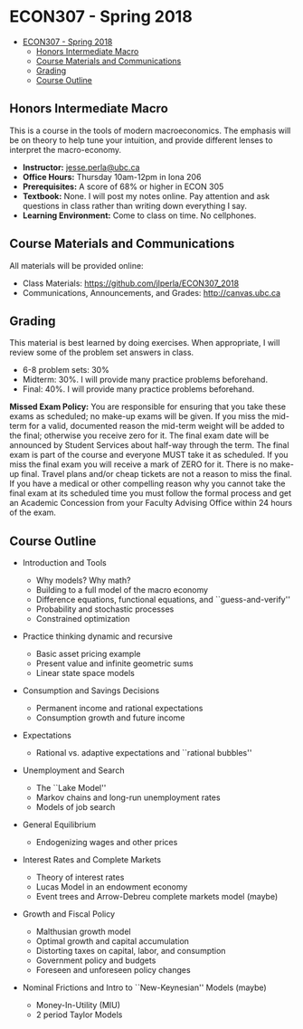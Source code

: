 # ECON307 - Spring 2018
- [ECON307 - Spring 2018](#econ307---spring-2018)
    - [Honors Intermediate Macro](#honors-intermediate-macro)
    - [Course Materials and Communications](#course-materials-and-communications)
    - [Grading](#grading)
    - [Course Outline](#course-outline)

## Honors Intermediate Macro
 This is a course in the tools of modern macroeconomics.  The emphasis will be on theory to help tune your intuition, and provide different lenses to interpret the macro-economy.

- **Instructor:** jesse.perla@ubc.ca
- **Office Hours:** Thursday 10am-12pm in Iona 206
- **Prerequisites:**  A score of 68\% or higher in ECON 305
- **Textbook:** None.  I will post my notes online.  Pay attention and ask questions in class rather than writing down everything I say.
- **Learning Environment:** Come to class on time.   No cellphones.

## Course Materials and Communications
All materials will be provided online:
- Class Materials: https://github.com/jlperla/ECON307_2018
- Communications, Announcements, and Grades: http://canvas.ubc.ca

## Grading
This material is best learned by doing exercises.  When appropriate, I will review some of the problem set answers in class.
- 6-8 problem sets: 30%
- Midterm: 30%.  I will provide many practice problems beforehand.
- Final: 40%.  I will provide many practice problems beforehand.

**Missed Exam Policy:** You are responsible for ensuring that you take these exams as scheduled; no make-up exams will be given. If you miss the mid-term for a valid, documented reason the mid-term weight will be added to the final; otherwise you receive zero for it.  The final exam date will be announced by Student Services about half-way through the term. The final exam is part of the course and everyone MUST take it as scheduled. If you miss the final exam you will receive a mark of ZERO for it. There is no make-up final. Travel plans and/or cheap tickets are not a reason to miss the final. If you have a medical 	or other compelling reason why you cannot take the final exam at its scheduled time you must follow the formal process and get an Academic Concession from your Faculty Advising Office within 24 hours of the exam.

## Course Outline

- Introduction and Tools

    - Why models? Why math?
    - Building to a full model of the macro economy
    - Difference equations, functional equations, and ``guess-and-verify''
    - Probability and stochastic processes
    - Constrained optimization
    
- Practice thinking dynamic and recursive 
    
    - Basic asset pricing example
    - Present value and infinite geometric sums 
    - Linear state space models
    
- Consumption and Savings Decisions
    
    - Permanent income and rational expectations
    - Consumption growth and future income
    
- Expectations
    
    - Rational vs. adaptive expectations and ``rational bubbles''
    
- Unemployment and Search
    
    - The ``Lake Model''
    - Markov chains and long-run unemployment rates
    - Models of job search
    
- General Equilibrium
    
    - Endogenizing wages and other prices
    
- Interest Rates and Complete Markets
    
    - Theory of interest rates
    - Lucas Model in an endowment economy
    - Event trees and Arrow-Debreu complete markets model (maybe)
     
- Growth and Fiscal Policy
    
    - Malthusian growth model
    - Optimal growth and capital accumulation
    - Distorting taxes on capital, labor, and consumption 
    - Government policy and budgets
    - Foreseen and unforeseen policy changes
     
- Nominal Frictions and Intro to ``New-Keynesian'' Models (maybe)
    
    - Money-In-Utility (MIU)
    - 2 period Taylor Models